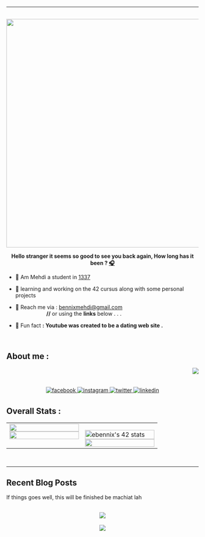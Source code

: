 ---
<br/>

<div align="center">
<img src="https://rishavanand.github.io/static/images/greetings.gif" align="center" height="" width="600" />
</div>  
  

**<div align="center">Hello stranger it seems so good to see you back again,
How long has it been  ? [🎧](https://www.youtube.com/watch?v=qUmccbstKrc)</div>**  


- 🔭 Am Mehdi a student in [1337](https://1337.ma/en/) 
  

- 📗 learning and working on the 42 cursus along with some personal projects


- 💬 Reach me via : bennixmehdi@gmail.com <br />
 &emsp;&emsp;&emsp;&emsp;&emsp;&ensp; **//** or using the **links** below . . .  
 

- 👯 Fun fact **: Youtube was created to be a dating web site .**  

</br>
  
## About me :
<div align="right">
<img src="https://quotes-github-readme.vercel.app/api?type=vetical&theme=merko"/>
</div>
<br/><br/>
<div align="center">
<a href="" target="_blank">
<img src=https://img.shields.io/badge/facebook-%232E87FB.svg?&style=for-the-badge&logo=facebook&logoColor=white alt=facebook style="margin-bottom: 5px;" />
</a>
<a href="" target="_blank">
<img src=https://img.shields.io/badge/instagram-%23000000.svg?&style=for-the-badge&logo=instagram&logoColor=white alt=instagram style="margin-bottom: 5px;" />
</a>
  <a href="" target="_blank">
<img src=https://img.shields.io/badge/twitter-%2300acee.svg?&style=for-the-badge&logo=twitter&logoColor=white alt=twitter style="margin-bottom: 5px;" />
</a>
<a href="" target="_blank">
<img src=https://img.shields.io/badge/linkedin-%231E77B5.svg?&style=for-the-badge&logo=linkedin&logoColor=white alt=linkedin style="margin-bottom: 5px;" />
</a>
</div>  
  


## Overall Stats :
<div align="center">
<table>
<tr><td valign="top" width="50%">

<img src="https://github-readme-stats.vercel.app/api?username=ELmehdibennix&theme=merko&hide_border=true&include_all_commits=true&count_private=true" align="left" style="width: 100%" />
<img src="https://github-readme-stats.vercel.app/api/top-langs/?username=ELmehdibennix&theme=merko&hide_border=true&include_all_commits=true&count_private=true&layout=compact" align="left" style="width: 100%" />

</td><td valign="top" width="50%">
 
<a href="https://github.com/oakoudad/badge42"><img src="https://badge.mediaplus.ma/greenbinary/ebennix" alt="ebennix's 42 stats" style="width: 100%" /></a>
<img src="https://github-readme-streak-stats.herokuapp.com/?user=ELmehdibennix&theme=merko&hide_border=true" align="left" style="width: 100%" />

</td></tr>
</table>
</div>

<br/>  

----

## Recent Blog Posts  
<!-- BLOG-POST-LIST:START -->  
If things goes well, this will be finished be machiat lah
<!-- BLOG-POST-LIST:END -->  

<br/>  

<div align="center"><img src="https://spotify-github-profile.vercel.app/api/view?uid=yf2b0oql9m7dd4oilugymtn7r&cover_image=true&theme=default&show_offline=false&background_color=000000&bar_color=59ad58&bar_color_cover=false" /></div>  

<br/>  

<div align="center">
<img src="https://komarev.com/ghpvc/?username=ElmehdiBennix&&style=flat-square" align="center" />
</div>  
  


#
